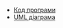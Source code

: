 * [Код програми](https://github.com/Artem-Pylhun/02-create-simple-class-Artem-Pylhun/blob/main/Program.cs)
* [UML діаграма](https://github.com/Artem-Pylhun/02-create-simple-class-Artem-Pylhun/blob/main/UML.png)
